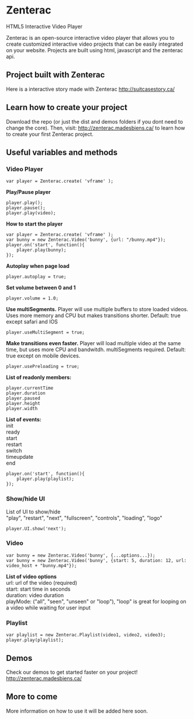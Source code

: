 # Zenterac
HTML5 Interactive Video Player

Zenterac is an open-source interactive video player that allows you to create customized interactive video projects that can be easily integrated on your website. Projects are built using html, javascript and the zenterac api.

## Project built with Zenterac
Here is a interactive story made with Zenterac
http://suitcasestory.ca/

## Learn how to create your project

Download the repo (or just the dist and demos folders if you dont need to change the core).
Then, visit: http://zenterac.madesbiens.ca/ to learn how to create your first Zenterac project.

## Useful variables and methods

### Video Player
```
var player = Zenterac.create( 'vframe' ); 
```

**Play/Pause player**
```
player.play();
player.pause();
player.play(video);
```

**How to start the player**
```
var player = Zenterac.create( 'vframe' );
var bunny = new Zenterac.Video('bunny', {url: "/bunny.mp4"});
player.on('start', function(){
    player.play(bunny);
});
```

**Autoplay when page load**
```
player.autoplay = true;
```

**Set volume between 0 and 1**
```
player.volume = 1.0;
```

**Use multiSegments.** Player will use multiple buffers to store loaded videos. Uses more memory and CPU but makes transitions shorter.  Default: true except safari and IOS
```
player.useMultiSegment = true;
```

**Make transitions even faster.** Player will load multiple video at the same time, but uses more CPU and bandwitdh. multiSegments required. Default: true except on mobile devices.
```
player.usePreloading = true;
```

**List of readonly members:**
```
player.currentTime
player.duration
player.paused
player.height
player.width
```

**List of events:**  
init  
ready  
start  
restart  
switch  
timeupdate  
end  

```
player.on('start', function(){
    player.play(playlist);
});
```

### Show/hide UI
List of UI to show/hide  
"play", "restart", "next", "fullscreen", "controls", "loading", "logo"
```
player.UI.show('next');
```

### Video
```
var bunny = new Zenterac.Video('bunny', {...options...});
var bunny = new Zenterac.Video('bunny', {start: 5, duration: 12, url: video_host + "bunny.mp4"});
```

**List of video options**  
url: url of the video (required)  
start: start time in seconds  
duration: video duration  
playMode: ("all", "seen", "unseen" or "loop"), "loop" is great for looping on a video while waiting for user input  

### Playlist
```
var playlist = new Zenterac.Playlist(video1, video2, video3);
player.play(playlist);
```

## Demos
Check our demos to get started faster on your project!
http://zenterac.madesbiens.ca/

## More to come
More information on how to use it will be added here soon.
